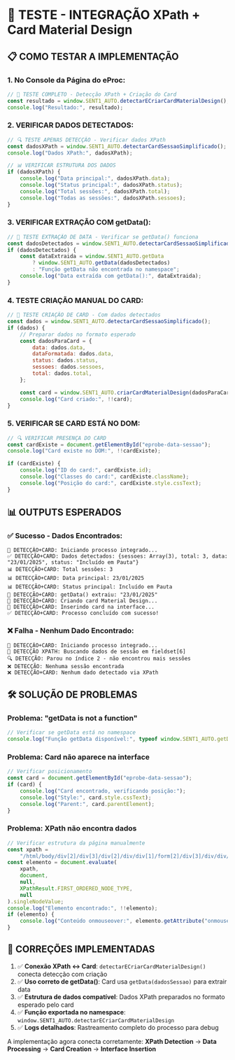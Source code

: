 # 🧪 TESTE - INTEGRAÇÃO XPath + Card Material Design

## 📋 **COMO TESTAR A IMPLEMENTAÇÃO**

### 1. **No Console da Página do eProc:**

```javascript
// 🎯 TESTE COMPLETO - Detecção XPath + Criação do Card
const resultado = window.SENT1_AUTO.detectarECriarCardMaterialDesign();
console.log("Resultado:", resultado);
```

### 2. **VERIFICAR DADOS DETECTADOS:**

```javascript
// 🔍 TESTE APENAS DETECÇÃO - Verificar dados XPath
const dadosXPath = window.SENT1_AUTO.detectarCardSessaoSimplificado();
console.log("Dados XPath:", dadosXPath);

// 📊 VERIFICAR ESTRUTURA DOS DADOS
if (dadosXPath) {
    console.log("Data principal:", dadosXPath.data);
    console.log("Status principal:", dadosXPath.status);
    console.log("Total sessões:", dadosXPath.total);
    console.log("Todas as sessões:", dadosXPath.sessoes);
}
```

### 3. **VERIFICAR EXTRAÇÃO COM getData():**

```javascript
// 📅 TESTE EXTRAÇÃO DE DATA - Verificar se getData() funciona
const dadosDetectados = window.SENT1_AUTO.detectarCardSessaoSimplificado();
if (dadosDetectados) {
    const dataExtraida = window.SENT1_AUTO.getData
        ? window.SENT1_AUTO.getData(dadosDetectados)
        : "Função getData não encontrada no namespace";
    console.log("Data extraída com getData():", dataExtraida);
}
```

### 4. **TESTE CRIAÇÃO MANUAL DO CARD:**

```javascript
// 🎨 TESTE CRIAÇÃO DE CARD - Com dados detectados
const dados = window.SENT1_AUTO.detectarCardSessaoSimplificado();
if (dados) {
    // Preparar dados no formato esperado
    const dadosParaCard = {
        data: dados.data,
        dataFormatada: dados.data,
        status: dados.status,
        sessoes: dados.sessoes,
        total: dados.total,
    };

    const card = window.SENT1_AUTO.criarCardMaterialDesign(dadosParaCard);
    console.log("Card criado:", !!card);
}
```

### 5. **VERIFICAR SE CARD ESTÁ NO DOM:**

```javascript
// 🔍 VERIFICAR PRESENÇA DO CARD
const cardExiste = document.getElementById("eprobe-data-sessao");
console.log("Card existe no DOM:", !!cardExiste);

if (cardExiste) {
    console.log("ID do card:", cardExiste.id);
    console.log("Classes do card:", cardExiste.className);
    console.log("Posição do card:", cardExiste.style.cssText);
}
```

## 📊 **OUTPUTS ESPERADOS**

### ✅ **Sucesso - Dados Encontrados:**

```
🎯 DETECÇÃO+CARD: Iniciando processo integrado...
✅ DETECÇÃO+CARD: Dados detectados: {sessoes: Array(3), total: 3, data: "23/01/2025", status: "Incluído em Pauta"}
📊 DETECÇÃO+CARD: Total sessões: 3
📊 DETECÇÃO+CARD: Data principal: 23/01/2025
📊 DETECÇÃO+CARD: Status principal: Incluído em Pauta
📅 DETECÇÃO+CARD: getData() extraiu: "23/01/2025"
🎨 DETECÇÃO+CARD: Criando card Material Design...
📍 DETECÇÃO+CARD: Inserindo card na interface...
✅ DETECÇÃO+CARD: Processo concluído com sucesso!
```

### ❌ **Falha - Nenhum Dado Encontrado:**

```
🎯 DETECÇÃO+CARD: Iniciando processo integrado...
🎯 DETECÇÃO XPATH: Buscando dados de sessão em fieldset[6]
🔍 DETECÇÃO: Parou no índice 2 - não encontrou mais sessões
❌ DETECÇÃO: Nenhuma sessão encontrada
❌ DETECÇÃO+CARD: Nenhum dado detectado via XPath
```

## 🛠️ **SOLUÇÃO DE PROBLEMAS**

### Problema: "getData is not a function"

```javascript
// Verificar se getData está no namespace
console.log("Função getData disponível:", typeof window.SENT1_AUTO.getData);
```

### Problema: Card não aparece na interface

```javascript
// Verificar posicionamento
const card = document.getElementById("eprobe-data-sessao");
if (card) {
    console.log("Card encontrado, verificando posição:");
    console.log("Style:", card.style.cssText);
    console.log("Parent:", card.parentElement);
}
```

### Problema: XPath não encontra dados

```javascript
// Verificar estrutura da página manualmente
const xpath =
    "/html/body/div[2]/div[3]/div[2]/div/div[1]/form[2]/div[3]/div/div/fieldset[6]/div/div[2]/fieldset/legend/span[1]";
const elemento = document.evaluate(
    xpath,
    document,
    null,
    XPathResult.FIRST_ORDERED_NODE_TYPE,
    null
).singleNodeValue;
console.log("Elemento encontrado:", !!elemento);
if (elemento) {
    console.log("Conteúdo onmouseover:", elemento.getAttribute("onmouseover"));
}
```

## 🔧 **CORREÇÕES IMPLEMENTADAS**

1. ✅ **Conexão XPath ↔ Card**: `detectarECriarCardMaterialDesign()` conecta detecção com criação
2. ✅ **Uso correto de getData()**: Card usa `getData(dadosSessao)` para extrair data
3. ✅ **Estrutura de dados compatível**: Dados XPath preparados no formato esperado pelo card
4. ✅ **Função exportada no namespace**: `window.SENT1_AUTO.detectarECriarCardMaterialDesign`
5. ✅ **Logs detalhados**: Rastreamento completo do processo para debug

A implementação agora conecta corretamente:
**XPath Detection** → **Data Processing** → **Card Creation** → **Interface Insertion**
